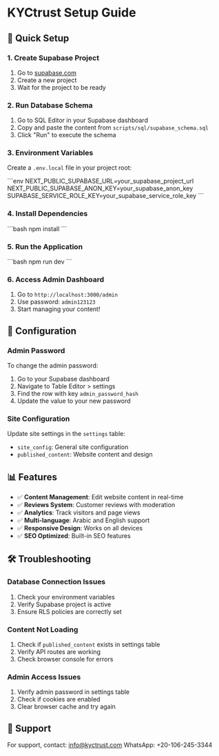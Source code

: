 # KYCtrust Setup Guide

## 🚀 Quick Setup

### 1. Create Supabase Project
1. Go to [supabase.com](https://supabase.com)
2. Create a new project
3. Wait for the project to be ready

### 2. Run Database Schema
1. Go to SQL Editor in your Supabase dashboard
2. Copy and paste the content from `scripts/sql/supabase_schema.sql`
3. Click "Run" to execute the schema

### 3. Environment Variables
Create a `.env.local` file in your project root:

\`\`\`env
NEXT_PUBLIC_SUPABASE_URL=your_supabase_project_url
NEXT_PUBLIC_SUPABASE_ANON_KEY=your_supabase_anon_key
SUPABASE_SERVICE_ROLE_KEY=your_supabase_service_role_key
\`\`\`

### 4. Install Dependencies
\`\`\`bash
npm install
\`\`\`

### 5. Run the Application
\`\`\`bash
npm run dev
\`\`\`

### 6. Access Admin Dashboard
1. Go to `http://localhost:3000/admin`
2. Use password: `admin123123`
3. Start managing your content!

## 🔧 Configuration

### Admin Password
To change the admin password:
1. Go to your Supabase dashboard
2. Navigate to Table Editor > settings
3. Find the row with key `admin_password_hash`
4. Update the value to your new password

### Site Configuration
Update site settings in the `settings` table:
- `site_config`: General site configuration
- `published_content`: Website content and design

## 📊 Features

- ✅ **Content Management**: Edit website content in real-time
- ✅ **Reviews System**: Customer reviews with moderation
- ✅ **Analytics**: Track visitors and page views
- ✅ **Multi-language**: Arabic and English support
- ✅ **Responsive Design**: Works on all devices
- ✅ **SEO Optimized**: Built-in SEO features

## 🛠 Troubleshooting

### Database Connection Issues
1. Check your environment variables
2. Verify Supabase project is active
3. Ensure RLS policies are correctly set

### Content Not Loading
1. Check if `published_content` exists in settings table
2. Verify API routes are working
3. Check browser console for errors

### Admin Access Issues
1. Verify admin password in settings table
2. Check if cookies are enabled
3. Clear browser cache and try again

## 📝 Support

For support, contact: info@kyctrust.com
WhatsApp: +20-106-245-3344
